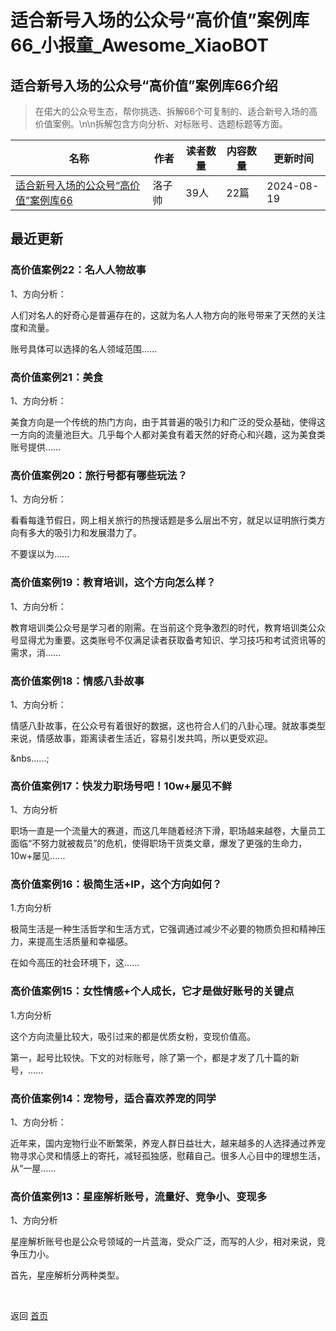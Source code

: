# 适合新号入场的公众号“高价值”案例库66_小报童_Awesome_XiaoBOT

## 适合新号入场的公众号“高价值”案例库66介绍
> 在偌大的公众号生态，帮你挑选、拆解66个可复制的、适合新号入场的高价值案例。\n\n拆解包含方向分析、对标账号、选题标题等方面。  
  


|名称|作者|读者数量|内容数量|更新时间|
|---|---|---|---|---|
|[适合新号入场的公众号“高价值”案例库66](https://xiaobot.net/p/gongzhonghao?refer=9c3f1c95-a052-465a-9902-f6d75080262a)|洛子帅|39人|22篇|2024-08-19|

## 最近更新
### 高价值案例22：名人人物故事

1、方向分析：

人们对名人的好奇心是普遍存在的，这就为名人人物方向的账号带来了天然的关注度和流量。



账号具体可以选择的名人领域范围......

### 高价值案例21：美食

1、方向分析：

美食方向是一个传统的热门方向，由于其普遍的吸引力和广泛的受众基础，使得这一方向的流量池巨大。几乎每个人都对美食有着天然的好奇心和兴趣，这为美食类账号提供......

### 高价值案例20：旅行号都有哪些玩法？

1、方向分析：

看看每逢节假日，网上相关旅行的热搜话题是多么层出不穷，就足以证明旅行类方向有多大的吸引力和发展潜力了。



不要误以为......

### 高价值案例19：教育培训，这个方向怎么样？

1、方向分析：

教育培训类公众号是学习者的刚需。在当前这个竞争激烈的时代，教育培训类公众号显得尤为重要。这类账号不仅满足读者获取备考知识、学习技巧和考试资讯等的需求，消......

### 高价值案例18：情感八卦故事

1、方向分析：

情感八卦故事，在公众号有着很好的数据，这也符合人们的八卦心理。就故事类型来说，情感故事，距离读者生活近，容易引发共鸣，所以更受欢迎。

&nbs......;

### 高价值案例17：快发力职场号吧！10w+屡见不鲜

1、方向分析

职场一直是一个流量大的赛道，而这几年随着经济下滑，职场越来越卷，大量员工面临“不努力就被裁员”的危机，使得职场干货类文章，爆发了更强的生命力，10w+屡见......

### 高价值案例16：极简生活+IP，这个方向如何？

1.方向分析

极简生活是一种生活哲学和生活方式，它强调通过减少不必要的物质负担和精神压力，来提高生活质量和幸福感。

在如今高压的社会环境下，这......

### 高价值案例15：女性情感+个人成长，它才是做好账号的关键点

1.方向分析

这个方向流量比较大，吸引过来的都是优质女粉，变现价值高。

第一，起号比较快。下文的对标账号，除了第一个，都是才发了几十篇的新号，......

### 高价值案例14：宠物号，适合喜欢养宠的同学

1、方向分析：

近年来，国内宠物行业不断繁荣，养宠人群日益壮大，越来越多的人选择通过养宠物寻求心灵和情感上的寄托，减轻孤独感，慰藉自己。很多人心目中的理想生活，从“一屋......

### 高价值案例13：星座解析账号，流量好、竞争小、变现多

1、方向分析

星座解析账号也是公众号领域的一片蓝海，受众广泛，而写的人少，相对来说，竞争压力小。

首先，星座解析分两种类型。


<a href="https://github.com/Reno9527/awesome-xiaobot" style="color: white; text-decoration: none;">awesome-xiaobot</a>

返回 [首页](../README.md)
